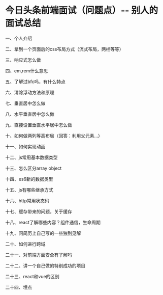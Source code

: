 # 今日头条前端面试（问题点）-- 别人的面试总结


一、个人介绍

二、拿到一个页面后的css布局方式（流式布局，两栏等等）

三、响应式怎么做

四、em,rem什么意思

五、了解过bfc吗，有什么特点

六、清除浮动方法和原理

七、垂直居中怎么做

八、水平垂直居中怎么做

九、直接设置垂直水平居中怎么做

十、如何做两列等高布局（回答：利用父元素...）

十一、如何实现动画

十二、js常用基本数据类型

十三、怎么区分array object

十四、es6新的数据类型

十五、js有哪些继承方式

十六、http常用状态码

十七、缓存带来的问题，关于缓存

十八、react了解哪些内容？组件通信，生命周期

十九、问简历上自己写的一些独到见解

二十、如何进行跨域

二十一、对前端方面安全有了解吗

二十二、讲一个自己做的特别成功的项目

二十三、react和vue的区别

二十四、埋点
